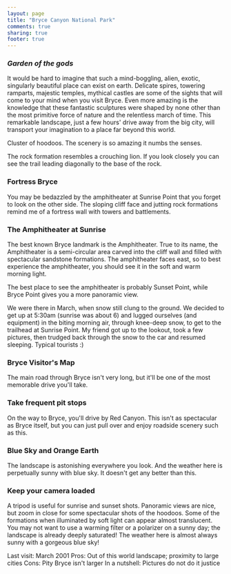 ```yaml
---
layout: page
title: "Bryce Canyon National Park"
comments: true
sharing: true
footer: true
---
```

<h3><em>Garden of the gods</em></h3>

It would be hard to imagine that such a mind-boggling, alien, exotic, singularly beautiful place can exist on earth. Delicate spires, towering ramparts, majestic temples, mythical castles are some of the sights that will come to your mind when you visit Bryce. Even more amazing is the knowledge that these fantastic sculptures were shaped by none other than the most primitive force of nature and the relentless march of time. This remarkable landscape, just a few hours' drive away from the big city, will transport your imagination to a place far beyond this world.

Cluster of hoodoos. The scenery is so amazing it numbs the senses.

The rock formation resembles a crouching lion. If you look closely you can see the trail leading diagonally to the base of the rock.

<h3>Fortress Bryce</h3>

You may be bedazzled by the amphitheater at Sunrise Point that you forget to look on the other side. The sloping cliff face and jutting rock formations remind me of a fortress wall with towers and battlements.

<h3>The Amphitheater at Sunrise</h3>

The best known Bryce landmark is the Amphitheater. True to its name, the Amphitheater is a semi-circular area carved into the cliff wall and filled with spectacular sandstone formations. The amphitheater faces east, so to best experience the amphitheater, you should see it in the soft and warm morning light. 

The best place to see the amphitheater is probably Sunset Point, while Bryce Point gives you a more panoramic view.

We were there in March, when snow still clung to the ground. We decided to get up at 5:30am (sunrise was about 6) and lugged ourselves (and equipment) in the biting morning air, through knee-deep snow, to get to the trailhead at Sunrise Point. My friend got up to the lookout, took a few pictures, then trudged back through the snow to the car and resumed sleeping. Typical tourists :)

<h3>Bryce Visitor's Map</h3>

The main road through Bryce isn't very long, but it'll be one of the most memorable drive you'll take.

<h3>Take frequent pit stops</h3>

On the way to Bryce, you'll drive by Red Canyon. This isn't as spectacular as Bryce itself, but you can just pull over and enjoy roadside scenery such as this.

<h3>Blue Sky and Orange Earth</h3>

The landscape is astonishing everywhere you look. And the weather here is perpetually sunny with blue sky. It doesn't get any better than this.

<h3>Keep your camera loaded</h3>

A tripod is useful for sunrise and sunset shots. Panoramic views are nice, but zoom in close for some spectacular shots of the hoodoos. Some of the formations when illuminated by soft light can appear almost translucent. You may not want to use a warming filter or a polarizer on a sunny day; the landscape is already deeply saturated! The weather here is almost always sunny with a gorgeous blue sky!

Last visit: March 2001
Pros: Out of this world landscape; proximity to large cities
Cons: Pity Bryce isn't larger
In a nutshell: Pictures do not do it justice


